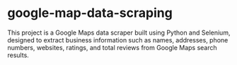 # google-map-data-scraping
This project is a Google Maps data scraper built using Python and Selenium, designed to extract business information such as names, addresses, phone numbers, websites, ratings, and total reviews from Google Maps search results.
